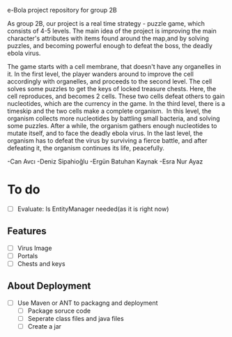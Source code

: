 
e-Bola project repository for group 2B


As group 2B, our project is a real time strategy - puzzle game, which consists of 4-5 levels.
The main idea of the project is improving the main character's attributes with items found around the map,and by solving puzzles, and becoming powerful enough to defeat the boss, the deadly ebola virus. 

The game starts with a cell membrane, that doesn't have any organelles in it. In the first level, the player wanders around to improve the cell accordingly with organelles, and proceeds to the second level. The cell solves some puzzles to get the keys of locked treasure chests. Here, the cell reproduces, and becomes 2 cells. These two cells defeat others to gain nucleotides, which are the currency in the game. In the third level, there is a timeskip and the two cells make a complete organism.  In this level, the organism collects more nucleotides by battling small bacteria, and solving some puzzles. After a while, the organism gathers enough nucleotides to mutate itself, and to face the deadly ebola virus. In the last level, the organism has to defeat the virus by surviving a fierce battle, and after defeating it, the organism continues its life, peacefully.

-Can Avcı
-Deniz Sipahioğlu
-Ergün Batuhan Kaynak
-Esra Nur Ayaz

# To do
- [ ] Evaluate: Is EntityManager needed(as it is right now)

## Features
- [ ] Virus Image
- [ ] Portals
- [ ] Chests and keys

## About Deployment
- [ ] Use Maven or ANT to packagng and deployment
    - [ ] Package soruce code
    - [ ] Seperate class files and java files
    - [ ] Create a jar
